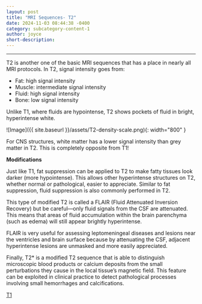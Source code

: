 ```yaml
---
layout: post
title: "MRI Sequences- T2"
date: 2024-11-03 08:44:38 -0400
category: subcategory-content-1
author: joyce
short-description: 
---
```


-----

T2 is another one of the basic MRI sequences that has a place in nearly all MRI protocols.
In T2, signal intensity goes from:
-	Fat: high signal intensity
-	Muscle: intermediate signal intensity
-	Fluid: high signal intensity 
-	Bone: low signal intensity


Unlike T1, where fluids are hypointense, T2 shows pockets of fluid in bright, hyperintense white. 




![Image]({{ site.baseurl }}/assets/T2-density-scale.png){: width="800" }

For CNS structures, white matter has a lower signal intensity than grey matter in T2. This is completely opposite from T1!


<b>Modifications </b>

Just like T1, fat suppression can be applied to T2 to make fatty tissues look darker (more hypointense). This allows other hyperintense structures on T2, whether normal or pathological, easier to appreciate.
Similar to fat suppression, fluid suppression is also commonly performed in T2. 

This type of modified T2 is called a FLAIR (Fluid Attenuated Inversion Recovery) but be careful—only fluid signals from the CSF are attenuated. This means that areas of fluid accumulation within the brain parenchyma (such as edema) will still appear brightly hyperintense. 

FLAIR is very useful for assessing leptomeningeal diseases and lesions near the ventricles and brain surface because by attenuating the CSF, adjacent hyperintense lesions are unmasked and more easily appreciated.

Finally, T2* is a modified T2 sequence that is able to distinguish microscopic blood products or calcium deposits from the small perturbations they cause in the local tissue’s magnetic field. This feature can be exploited in clinical practice to detect pathological processes involving small hemorrhages and calcifications.


<a href="{{ site.baseurl }}/subcategory-content-1/MRI Sequences- T1">T1</a>


<!-- need to double enter to start new lines -->
<!-- need to use the site baseurl in the curly brackets to make internal links work seamlessly -->
